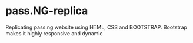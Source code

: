 # pass.NG-replica
Replicating pass.ng website using HTML, CSS and BOOTSTRAP. Bootstrap makes it highly responsive and dynamic
